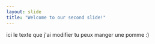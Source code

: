 ```yaml
---
layout: slide
title: "Welcome to our second slide!"
---
```

ici le texte que j'ai modifier
tu peux manger une pomme :)
